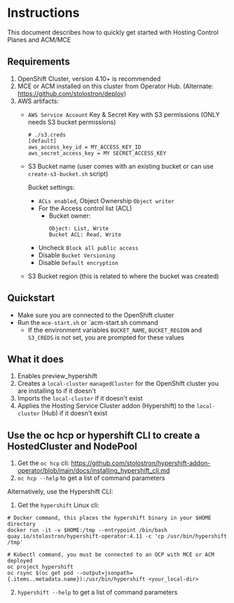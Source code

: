 # Instructions
This document describes how to quickly get started with Hosting Control Planes and ACM/MCE

## Requirements
1. OpenShift Cluster, version 4.10+ is recommended
2. MCE or ACM installed on this cluster from Operator Hub. (Alternate: https://github.com/stolostron/deploy)
3. AWS artifacts:
   * `AWS Service Account` Key & Secret Key with S3 permissions (ONLY needs S3 bucket permissions)
      ```shell
      # ./s3.creds
      [default]
      aws_access_key_id = MY_ACCESS_KEY_ID
      aws_secret_access_key = MY SECRET_ACCESS_KEY
      ```
   * S3 Bucket name (user comes with an existing bucket or can use `create-s3-bucket.sh` script)
      
        Bucket settings:
      * `ACLs enabled`, Object Ownership `Object writer`
      * For the Access control list (ACL)
         * Bucket owner:
            ```
            Object: List, Write
            Bucket ACL: Read, Write
            ```
      * Uncheck `Block all public access`
      * Disable `Bucket Versioning`
      * Disable `Default encryption`
      
   * S3 Bucket region (this is related to where the bucket was created)

## Quickstart
* Make sure you are connected to the OpenShift cluster
* Run the `mce-start.sh` or `acm-start.sh command
  * If the environment variables `BUCKET_NAME`, `BUCKET_REGION` and `S3_CREDS` is not set, you are prompted for these values

## What it does
1. Enables preview_hypershift
2. Creates a `local-cluster` `managedCluster` for the OpenShift cluster you are installing to if it doesn't
3. Imports the `local-cluster` if it doesn't exist
4. Applies the Hosting Service Cluster addon (Hypershift) to the `local-cluster` (Hub) if it doesn't exist

## Use the oc hcp or hypershift CLI to create a HostedCluster and NodePool
1. Get the `oc hcp` cli:
https://github.com/stolostron/hypershift-addon-operator/blob/main/docs/installing_hypershift_cli.md
2. `oc hcp --help` to get a list of command parameters

Alternatively, use the Hypershift CLI:
1. Get the `hypershift` Linux cli:
```shell
# Docker command, this places the hypershift binary in your $HOME directory
docker run -it -v $HOME:/tmp --entrypoint /bin/bash quay.io/stolostron/hypershift-operator:4.11 -c 'cp /usr/bin/hypershift /tmp'

# Kubectl command, you must be connected to an OCP with MCE or ACM deployed
oc project hypershift
oc rsync $(oc get pod --output=jsonpath={.items..metadata.name}):/usr/bin/hypershift <your_local-dir>
```
2. `hypershift --help` to get a list of command parameters
